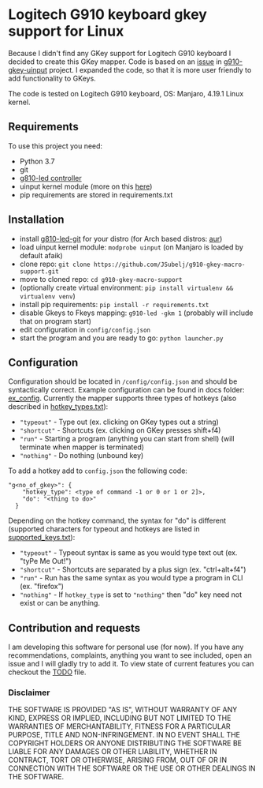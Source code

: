 # Logitech G910 keyboard gkey support for Linux

Because I didn't find any GKey support for Logitech G910 keyboard I decided to create this GKey mapper.
Code is based on an [issue](https://github.com/CReimer/g910-gkey-uinput/issues/3)
in [g910-gkey-uinput](https://github.com/CReimer/g910-gkey-uinput) project. I expanded the code, so that it is more 
user friendly to add functionality to GKeys.

The code is tested on Logitech G910 keyboard, OS: Manjaro, 4.19.1 Linux kernel.

## Requirements

To use this project you need:
 - Python 3.7
 - git
 - [g810-led controller](https://github.com/MatMoul/g810-led)
 - uinput kernel module (more on this [here](tjjr.fi/sw/python-uinput/#Usage))
 - pip requirements are stored in requirements.txt
 
## Installation
 - install [g810-led-git](https://github.com/MatMoul/g810-led) for your distro (for Arch based distros: [aur](https://aur.archlinux.org/packages/g810-led-git/))
 - load uinput kernel module: `modprobe uinput` (on Manjaro is loaded by default afaik) 
 - clone repo: `git clone https://github.com/JSubelj/g910-gkey-macro-support.git`
 - move to cloned repo: `cd g910-gkey-macro-support`
 - (optionally create virtual environment: `pip install virtualenv && virtualenv venv`)
 - install pip requirements: `pip install -r requirements.txt` 
 - disable Gkeys to Fkeys mapping: `g910-led -gkm 1` (probably will include that on program start)
 - edit configuration in `config/config.json`
 - start the program and you are ready to go: `python launcher.py`
 
## Configuration
Configuration should be located in `/config/config.json` and should be syntactically correct. Example 
configuration can be found in docs folder: [ex_config](docs/ex_config/ex_config.json).
Currently the mapper supports three types of hotkeys (also described in [hotkey_types.txt](docs/hotkey_types.txt)):
 * `"typeout"` - Type out (ex. clicking on GKey types out a string)
 * `"shortcut"` - Shortcuts (ex. clicking on GKey presses shift+f4)
 * `"run"` - Starting a program (anything you can start from shell) (will terminate when mapper is terminated)
 * `"nothing"` - Do nothing (unbound key)

To add a hotkey add to `config.json` the following code:
```
"g<no_of_gkey>": {
    "hotkey_type": <type of command -1 or 0 or 1 or 2]>,
    "do": "<thing to do>"
  }
```

Depending on the hotkey command, the syntax for "do" is different (supported characters for typeout and 
hotkeys are listed in [supported_keys.txt](docs/supported_keys.txt)):
 * `"typeout"` - Typeout syntax is same as you would type text out (ex. "tyPe Me Out!")
 * `"shortcut"` - Shortcuts are separated by a plus sign (ex. "ctrl+alt+f4")
 * `"run"` - Run has the same syntax as you would type a program in CLI (ex. "firefox")
 * `"nothing"` - If `hotkey_type` is set to `"nothing"` then "do" key need not exist or can be anything.
 
## Contribution and requests
I am developing this software for personal use (for now). If you have any recommendations, complaints, anything you want to see included,
open an issue and I will gladly try to add it. To view state of current features you can checkout the [TODO](TODO.md) file.

### Disclaimer
THE SOFTWARE IS PROVIDED "AS IS", WITHOUT WARRANTY OF ANY KIND, EXPRESS OR IMPLIED, 
INCLUDING BUT NOT LIMITED TO THE WARRANTIES OF MERCHANTABILITY, 
FITNESS FOR A PARTICULAR PURPOSE, TITLE AND NON-INFRINGEMENT. 
IN NO EVENT SHALL THE COPYRIGHT HOLDERS OR ANYONE DISTRIBUTING THE SOFTWARE 
BE LIABLE FOR ANY DAMAGES OR OTHER LIABILITY, WHETHER IN CONTRACT, TORT OR OTHERWISE, 
ARISING FROM, OUT OF OR IN CONNECTION WITH THE SOFTWARE OR THE USE OR OTHER DEALINGS 
IN THE SOFTWARE.